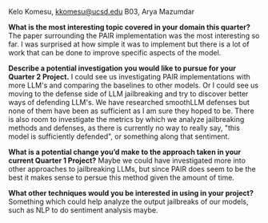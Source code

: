 Kelo Komesu, kkomesu@ucsd.edu
B03, Arya Mazumdar

**What is the most interesting topic covered in your domain this quarter?**
The paper surrounding the PAIR implementation was the most interesting so far. I was surprised at how simple it was to implement but there is a lot of work that can be done to improve specific aspects of the model.

**Describe a potential investigation you would like to pursue for your Quarter 2 Project.**
I could see us investigating PAIR implementations with more LLM's and comparing the baselines to other models. Or I could see us moving to the defense side of LLM jailbreaking and try to discover better ways of defending LLM's. We have researched smoothLLM defenses but none of them have been as sufficient as I am sure they hoped to be. There is also room to investigate the metrics by which we analyze jailbreaking methods and defenses, as there is currently no way to really say, "this model is sufficiently defended", or something along that sentiment.

**What is a potential change you’d make to the approach taken in your current Quarter 1 Project?**
Maybe we could have investigated more into other approaches to jailbreaking LLMs, but since PAIR does seem to be the best it makes sense to persue this method given the amount of time. 


**What other techniques would you be interested in using in your project?**
Something which could help analyze the output jailbreaks of our models, such as NLP to do sentiment analysis maybe. 
